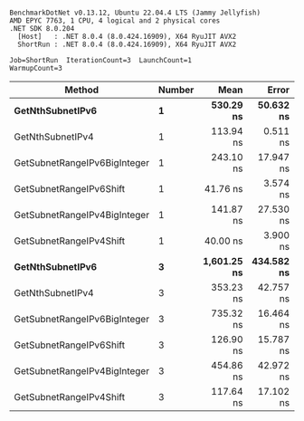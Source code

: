 ```

BenchmarkDotNet v0.13.12, Ubuntu 22.04.4 LTS (Jammy Jellyfish)
AMD EPYC 7763, 1 CPU, 4 logical and 2 physical cores
.NET SDK 8.0.204
  [Host]   : .NET 8.0.4 (8.0.424.16909), X64 RyuJIT AVX2
  ShortRun : .NET 8.0.4 (8.0.424.16909), X64 RyuJIT AVX2

Job=ShortRun  IterationCount=3  LaunchCount=1  
WarmupCount=3  

```
| Method                       | Number | Mean        | Error      | StdDev    | Min         | Max         | Gen0   | Allocated |
|----------------------------- |------- |------------:|-----------:|----------:|------------:|------------:|-------:|----------:|
| **GetNthSubnetIPv6**             | **1**      |   **530.29 ns** |  **50.632 ns** |  **2.775 ns** |   **528.60 ns** |   **533.49 ns** | **0.0076** |     **696 B** |
| GetNthSubnetIPv4             | 1      |   113.94 ns |   0.511 ns |  0.028 ns |   113.91 ns |   113.96 ns | 0.0019 |     160 B |
| GetSubnetRangeIPv6BigInteger | 1      |   243.10 ns |  17.947 ns |  0.984 ns |   242.11 ns |   244.07 ns | 0.0048 |     432 B |
| GetSubnetRangeIPv6Shift      | 1      |    41.76 ns |   3.574 ns |  0.196 ns |    41.58 ns |    41.97 ns | 0.0019 |     160 B |
| GetSubnetRangeIPv4BigInteger | 1      |   141.87 ns |  27.530 ns |  1.509 ns |   140.82 ns |   143.60 ns | 0.0024 |     208 B |
| GetSubnetRangeIPv4Shift      | 1      |    40.00 ns |   3.900 ns |  0.214 ns |    39.81 ns |    40.23 ns | 0.0021 |     176 B |
| **GetNthSubnetIPv6**             | **3**      | **1,601.25 ns** | **434.582 ns** | **23.821 ns** | **1,586.53 ns** | **1,628.74 ns** | **0.0248** |    **2168 B** |
| GetNthSubnetIPv4             | 3      |   353.23 ns |  42.757 ns |  2.344 ns |   351.17 ns |   355.78 ns | 0.0057 |     480 B |
| GetSubnetRangeIPv6BigInteger | 3      |   735.32 ns |  16.464 ns |  0.902 ns |   734.56 ns |   736.31 ns | 0.0153 |    1296 B |
| GetSubnetRangeIPv6Shift      | 3      |   126.90 ns |  15.787 ns |  0.865 ns |   125.93 ns |   127.61 ns | 0.0057 |     480 B |
| GetSubnetRangeIPv4BigInteger | 3      |   454.86 ns |  42.972 ns |  2.355 ns |   453.24 ns |   457.56 ns | 0.0072 |     624 B |
| GetSubnetRangeIPv4Shift      | 3      |   117.64 ns |  17.102 ns |  0.937 ns |   116.58 ns |   118.35 ns | 0.0062 |     528 B |

